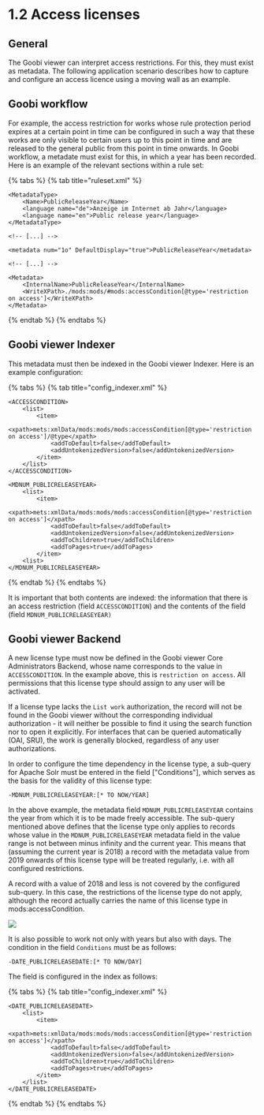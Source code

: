 # 1.2 Access licenses

## General

The Goobi viewer can interpret access restrictions. For this, they must exist as metadata. The following application scenario describes how to capture and configure an access licence using a moving wall as an example.

## Goobi workflow

For example, the access restriction for works whose rule protection period expires at a certain point in time can be configured in such a way that these works are only visible to certain users up to this point in time and are released to the general public from this point in time onwards. In Goobi workflow, a metadate must exist for this, in which a year has been recorded. Here is an example of the relevant sections within a rule set:

{% tabs %}
{% tab title="ruleset.xml" %}
```markup
<MetadataType>
    <Name>PublicReleaseYear</Name>
    <language name="de">Anzeige im Internet ab Jahr</language>
    <language name="en">Public release year</language>
</MetadataType>

<!-- [...] -->

<metadata num="1o" DefaultDisplay="true">PublicReleaseYear</metadata>

<!-- [...] -->

<Metadata>
    <InternalName>PublicReleaseYear</InternalName>
    <WriteXPath>./mods:mods/#mods:accessCondition[@type='restriction on access']</WriteXPath>
</Metadata>
```
{% endtab %}
{% endtabs %}

## Goobi viewer Indexer

This metadata must then be indexed in the Goobi viewer Indexer. Here is an example configuration:

{% tabs %}
{% tab title="config_indexer.xml" %}
```markup
<ACCESSCONDITION>
    <list>
        <item>
            <xpath>mets:xmlData/mods:mods/mods:accessCondition[@type='restriction on access']/@type</xpath>
            <addToDefault>false</addToDefault>
            <addUntokenizedVersion>false</addUntokenizedVersion>
        </item>
    </list>
</ACCESSCONDITION>

<MDNUM_PUBLICRELEASEYEAR>
    <list>
        <item>
            <xpath>mets:xmlData/mods:mods/mods:accessCondition[@type='restriction on access']</xpath>
            <addToDefault>false</addToDefault>
            <addUntokenizedVersion>false</addUntokenizedVersion>
            <addToChildren>true</addToChildren>
            <addToPages>true</addToPages>
        </item>
    <list>
</MDNUM_PUBLICRELEASEYEAR>
```
{% endtab %}
{% endtabs %}

It is important that both contents are indexed: the information that there is an access restriction (field `ACCESSCONDITION`) and the contents of the field (field `MDNUM_PUBLICRELEASEYEAR)`&#x20;

## Goobi viewer Backend

A new license type must now be defined in the Goobi viewer Core Administrators Backend, whose name corresponds to the value in `ACCESSCONDITION`. In the example above, this is `restriction on access`. All permissions that this license type should assign to any user will be activated.&#x20;

If a license type lacks the `List work` authorization, the record will not be found in the Goobi viewer without the corresponding individual authorization - it will neither be possible to find it using the search function nor to open it explicitly. For interfaces that can be queried automatically (OAI, SRU), the work is generally blocked, regardless of any user authorizations.&#x20;

In order to configure the time dependency in the license type, a sub-query for Apache Solr must be entered in the field \["Conditions"], which serves as the basis for the validity of this license type:

```
-MDNUM_PUBLICRELEASEYEAR:[* TO NOW/YEAR]
```

In the above example, the metadata field `MDNUM_PUBLICRELEASEYEAR` contains the year from which it is to be made freely accessible. The sub-query mentioned above defines that the license type only applies to records whose value in the `MDNUM_PUBLICRELEASEYEAR` metadata field in the value range is not between minus infinity and the current year. This means that (assuming the current year is 2018) a record with the metadata value from 2019 onwards of this license type will be treated regularly, i.e. with all configured restrictions.&#x20;

A record with a value of 2018 and less is not covered by the configured sub-query. In this case, the restrictions of the license type do not apply, although the record actually carries the name of this license type in mods:accessCondition.

![](../../.gitbook/assets/misc\_1.2.png)

It is also possible to work not only with years but also with days. The condition in the field `Conditions` must be as follows:

```
​​-DATE_PUBLICRELEASEDATE:[* TO NOW/DAY]
```

The field is configured in the index as follows:

{% tabs %}
{% tab title="config_indexer.xml" %}
```markup
<DATE_PUBLICRELEASEDATE>
    <list>
        <item>
            <xpath>mets:xmlData/mods:mods/mods:accessCondition[@type='restriction on access']</xpath>
            <addToDefault>false</addToDefault>
            <addUntokenizedVersion>false</addUntokenizedVersion>
            <addToChildren>true</addToChildren>
            <addToPages>true</addToPages>
        </item>
    </list>
</DATE_PUBLICRELEASEDATE>
```
{% endtab %}
{% endtabs %}
